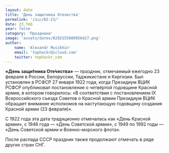 ```yaml
---
layout: date
title: 'День защитника Отечества'
permalink: '/🇷🇺/02-23/'
date: 23.feb
year: false
category: 'Праздники'
image: 'assets/dates/0292555009956427.png'
author:
    name: 'Alexandr Musikhin'
    email: 'tophackr@icloud.com'
    twitter: tophackr_com
---
```


**«День защи́тника Оте́чества»** — праздник, отмечаемый ежегодно 23 февраля в России, Белоруссии, Таджикистане и Киргизии. Был установлен в РСФСР 27 января 1922 года, когда Президиум ВЦИК РСФСР опубликовал постановление о четвёртой годовщине Красной армии, в котором говорилось: «В соответствии с постановлением IX Всероссийского съезда Советов о Красной армии Президиум ВЦИК обращает внимание исполкомов на наступающую годовщину создания Красной армии (23 февраля)».

С 1922 года эта дата традиционно отмечалась как «День Красной армии», с 1946 года — «День Советской армии», с 1949 по 1992 годы — «День Советской армии и Военно-морского флота».

После распада СССР праздник также продолжают отмечать в ряде других стран СНГ.
